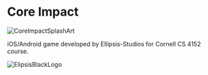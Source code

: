 # Core Impact

![CoreImpactSplashArt](https://user-images.githubusercontent.com/43297289/111014831-a35a1680-8373-11eb-89ab-2eae9c5ca990.png)

iOS/Android game developed by Ellipsis-Studios for Cornell CS 4152 course.

![ElipsisBlackLogo](https://user-images.githubusercontent.com/43297289/111014928-372be280-8374-11eb-80f7-ce5c6e6af3b5.png)

